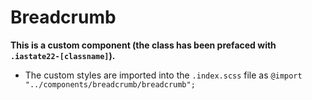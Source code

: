 # Breadcrumb

**This is a custom component (the class has been prefaced with `.iastate22-[classname]`).**

- The custom styles are imported into the `.index.scss` file as `@import "../components/breadcrumb/breadcrumb";`
